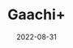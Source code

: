 ---
title: 'Gaachi+'
date: '2022-08-31' 
metatag: '' 
inventory: '0' 
draft: false 
# meta description 
shortDescripton: ''
description: 'Stone'
longdescription: ''
featured: True
# product Price
price: '50.0'
# Product Short Description
shortDescription: ''
productID: 'D4B24D35-1529-ED11-9968-005056B3A416'
type: 'products'
category: 'Stone' 
thumnailproduct: 'https://aminsaddiquidawakhana.eralive.net/images/products/D4B24D35-1529-ED11-9968-005056B3A4161.png' 
images:
  - image: 'images/products/D4B24D35-1529-ED11-9968-005056B3A4161.png'  
Variants:
---